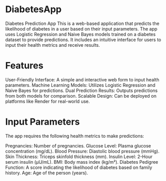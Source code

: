 # DiabetesApp
Diabetes Prediction App This is a web-based application that predicts the likelihood of diabetes in a user based on their input parameters. The app uses Logistic Regression and Naive Bayes models trained on a diabetes dataset to provide predictions. It includes an intuitive interface for users to input their health metrics and receive results.
# Features
User-Friendly Interface: A simple and interactive web form to input health parameters.
Machine Learning Models: Utilizes Logistic Regression and Naive Bayes for predictions.
Dual Prediction Results: Outputs predictions from both models for comparison.
Scalable Design: Can be deployed on platforms like Render for real-world use.
# Input Parameters
The app requires the following health metrics to make predictions:

Pregnancies: Number of pregnancies.
Glucose Level: Plasma glucose concentration (mg/dL).
Blood Pressure: Diastolic blood pressure (mmHg).
Skin Thickness: Triceps skinfold thickness (mm).
Insulin Level: 2-Hour serum insulin (μU/mL).
BMI: Body mass index (kg/m²).
Diabetes Pedigree Function: A score indicating the likelihood of diabetes based on family history.
Age: Age of the person (years).

